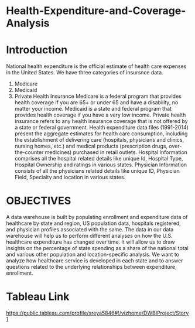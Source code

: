 # Health-Expenditure-and-Coverage-Analysis

# Introduction

National health expenditure is the official estimate of health care expenses in the United States.  We have three categories of insursnce data. 
1.	Medicare 
2.	Medicaid 
3.	Private Health Insurance
Medicare is a federal program that provides health coverage if you are 65+ or under 65 and have a disability, no matter your income. 
Medicaid is a state and federal program that provides health coverage if you have a very low income. Private health insurance refers to any health insurance coverage that is not offered by a state or federal government.
Health expenditure data files (1991-2014) present the aggregate estimates for health care consumption, including the establishment of delivering care (hospitals, physicians and clinics, nursing homes, etc.) and medical products (prescription drugs, over-the-counter medicines) purchased in retail outlets.
Hospital Information comprises all the hospital related details like unique Id, Hospital Type, Hospital Ownership and ratings in various states.
Physician Information consists of all the physicians related details like unique ID, Physician Field, Specialty and location in various states.

# OBJECTIVES

A data warehouse is built by populating enrollment and expenditure data of healthcare by state and region, US population data, hospitals registered, and physician profiles associated with the same. 
The data in our data warehouse will help us to perform different analyses on how the U.S. healthcare expenditure has changed over time. It will allow us to draw insights on the percentage of state spending as a share of the national total and various other population and location-specific analysis.
We want to analyze how healthcare service is developed in each state and to answer questions related to the underlying relationships between expenditure, enrollment.


# Tableau Link

https://public.tableau.com/profile/sreya5846#!/vizhome/DWBIProject/Story1
